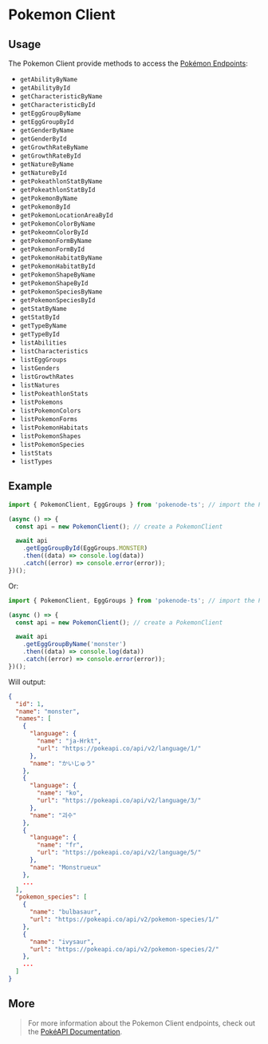 # Pokemon Client

## Usage

The Pokemon Client provide methods to access the [Pokémon Endpoints](https://pokeapi.co/docs/v2#pokemon-section):

- `getAbilityByName`
- `getAbilityById`
- `getCharacteristicByName`
- `getCharacteristicById`
- `getEggGroupByName`
- `getEggGroupById`
- `getGenderByName`
- `getGenderById`
- `getGrowthRateByName`
- `getGrowthRateById`
- `getNatureByName`
- `getNatureById`
- `getPokeathlonStatByName`
- `getPokeathlonStatById`
- `getPokemonByName`
- `getPokemonById`
- `getPokemonLocationAreaById`
- `getPokemonColorByName`
- `getPokeomnColorById`
- `getPokemonFormByName`
- `getPokemonFormById`
- `getPokemonHabitatByName`
- `getPokemonHabitatById`
- `getPokemonShapeByName`
- `getPokemonShapeById`
- `getPokemonSpeciesByName`
- `getPokemonSpeciesById`
- `getStatByName`
- `getStatById`
- `getTypeByName`
- `getTypeById`
- `listAbilities`
- `listCharacteristics`
- `listEggGroups`
- `listGenders`
- `listGrowthRates`
- `listNatures`
- `listPokeathlonStats`
- `listPokemons`
- `listPokemonColors`
- `listPokemonForms`
- `listPokemonHabitats`
- `listPokemonShapes`
- `listPokemonSpecies`
- `listStats`
- `listTypes`

## Example

```js
import { PokemonClient, EggGroups } from 'pokenode-ts'; // import the PokemonClient (EggGroups enum is fully optional)

(async () => {
  const api = new PokemonClient(); // create a PokemonClient

  await api
    .getEggGroupById(EggGroups.MONSTER)
    .then((data) => console.log(data))
    .catch((error) => console.error(error));
})();
```

Or:

```js
import { PokemonClient, EggGroups } from 'pokenode-ts'; // import the PokemonClient

(async () => {
  const api = new PokemonClient(); // create a PokemonClient

  await api
    .getEggGroupByName('monster')
    .then((data) => console.log(data))
    .catch((error) => console.error(error));
})();
```

Will output:

```json
{
  "id": 1,
  "name": "monster",
  "names": [
    {
      "language": {
        "name": "ja-Hrkt",
        "url": "https://pokeapi.co/api/v2/language/1/"
      },
      "name": "かいじゅう"
    },
    {
      "language": {
        "name": "ko",
        "url": "https://pokeapi.co/api/v2/language/3/"
      },
      "name": "괴수"
    },
    {
      "language": {
        "name": "fr",
        "url": "https://pokeapi.co/api/v2/language/5/"
      },
      "name": "Monstrueux"
    },
    ...
  ],
  "pokemon_species": [
    {
      "name": "bulbasaur",
      "url": "https://pokeapi.co/api/v2/pokemon-species/1/"
    },
    {
      "name": "ivysaur",
      "url": "https://pokeapi.co/api/v2/pokemon-species/2/"
    },
    ...
  ]
}
```

## More

> For more information about the Pokemon Client endpoints, check out the [PokéAPI Documentation](https://pokeapi.co/docs/v2#pokemon-section).
